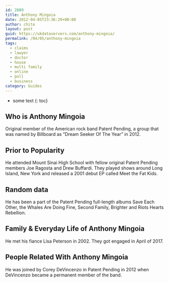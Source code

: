 ```yaml
---
id: 2889
title: Anthony Mingoia
date: 2012-04-05T23:36:29+00:00
author: chito
layout: post
guid: https://ukdataservers.com/anthony-mingoia/
permalink: /04/05/anthony-mingoia
tags:
  - claims
  - lawyer
  - doctor
  - house
  - multi family
  - online
  - poll
  - business
category: Guides
---
```


* some text
{: toc}


## Who is  Anthony Mingoia
                  
                  
                  
Original member of the American rock band Patent Pending, a group that was named by Billboard as &#8220;Dream Seeker Of The Year&#8221; in 2012.
                  
                
                
                
## Prior to Popularity 
                  
                  
                  
He attended Mount Sinai High School with fellow original Patent Pending members Joe Ragosta and Drew Buffardi. They played shows around Long Island, New York and released a 2001 debut EP called Meet the Fat Kids.
                  
                
                
                
## Random data 
                  
                  
                  
He has been a part of the Patent Pending full-length albums Save Each Other, the Whales Are Doing Fine, Second Family, Brighter and Riots Hearts Rebellion.
                  
                
                
                
## Family & Everyday Life of Anthony Mingoia
                  
                  
                  
He met his fiance Lisa Peterson in 2002. They got engaged in April of 2017.
                  
                
                
                
## People Related With  Anthony Mingoia
                  
                  
                  
He was joined by Corey DeVincenzo in Patent Pending in 2012 when DeVincenzo became a permanent member of the band.
                  
                
              
            
          
          
          
    
    
  
